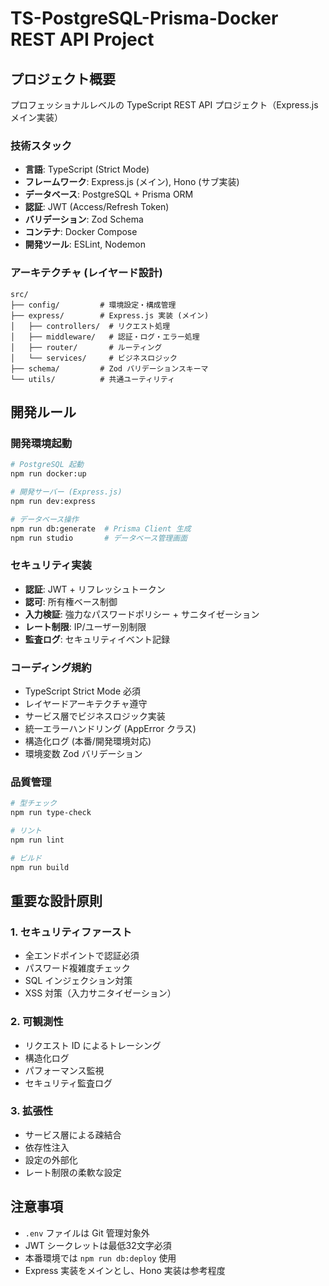 # TS-PostgreSQL-Prisma-Docker REST API Project

## プロジェクト概要
プロフェッショナルレベルの TypeScript REST API プロジェクト（Express.js メイン実装）

### 技術スタック
- **言語**: TypeScript (Strict Mode)
- **フレームワーク**: Express.js (メイン), Hono (サブ実装)
- **データベース**: PostgreSQL + Prisma ORM
- **認証**: JWT (Access/Refresh Token)
- **バリデーション**: Zod Schema
- **コンテナ**: Docker Compose
- **開発ツール**: ESLint, Nodemon

### アーキテクチャ (レイヤード設計)
```
src/
├── config/         # 環境設定・構成管理
├── express/        # Express.js 実装 (メイン)
│   ├── controllers/  # リクエスト処理
│   ├── middleware/   # 認証・ログ・エラー処理
│   ├── router/       # ルーティング
│   └── services/     # ビジネスロジック
├── schema/         # Zod バリデーションスキーマ
└── utils/          # 共通ユーティリティ
```

## 開発ルール

### 開発環境起動
```bash
# PostgreSQL 起動
npm run docker:up

# 開発サーバー (Express.js)
npm run dev:express

# データベース操作
npm run db:generate  # Prisma Client 生成
npm run studio       # データベース管理画面
```

### セキュリティ実装
- **認証**: JWT + リフレッシュトークン
- **認可**: 所有権ベース制御
- **入力検証**: 強力なパスワードポリシー + サニタイゼーション
- **レート制限**: IP/ユーザー別制限
- **監査ログ**: セキュリティイベント記録

### コーディング規約
- TypeScript Strict Mode 必須
- レイヤードアーキテクチャ遵守
- サービス層でビジネスロジック実装
- 統一エラーハンドリング (AppError クラス)
- 構造化ログ (本番/開発環境対応)
- 環境変数 Zod バリデーション

### 品質管理
```bash
# 型チェック
npm run type-check

# リント
npm run lint

# ビルド
npm run build
```

## 重要な設計原則

### 1. セキュリティファースト
- 全エンドポイントで認証必須
- パスワード複雑度チェック
- SQL インジェクション対策
- XSS 対策（入力サニタイゼーション）

### 2. 可観測性
- リクエスト ID によるトレーシング
- 構造化ログ
- パフォーマンス監視
- セキュリティ監査ログ

### 3. 拡張性
- サービス層による疎結合
- 依存性注入
- 設定の外部化
- レート制限の柔軟な設定

## 注意事項
- `.env` ファイルは Git 管理対象外
- JWT シークレットは最低32文字必須
- 本番環境では `npm run db:deploy` 使用
- Express 実装をメインとし、Hono 実装は参考程度